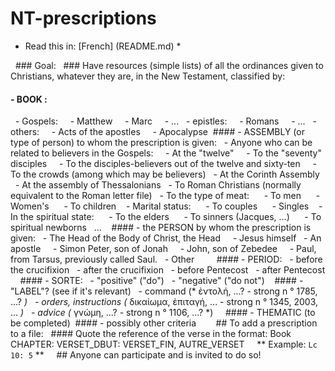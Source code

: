 # NT-prescriptions

* Read this in: [French] (README.md) *

  ### Goal:
  ### Have resources (simple lists) of all the ordinances given to Christians, whatever they are, in the New Testament, classified by:
 
#### - BOOK :
  - Gospels:
    - Matthew
    - Marc
    - ...
  - epistles:
    - Romans
    - ...
  - others:
    - Acts of the apostles
    - Apocalypse
 #### - ASSEMBLY (or type of person) to whom the prescription is given:
  - Anyone who can be related to believers in the Gospels:
    - At the "twelve"
    - To the "seventy" disciples
    - To the disciples-believers out of the twelve and sixty-ten
    - To the crowds (among which may be believers)
  - At the Corinth Assembly
  - At the assembly of Thessalonians
  - To Roman Christians (normally equivalent to the Roman letter file)
  - To the type of meat:
     - To men
     - Women's
     - To children
   - Marital status:
     - To couples
     - Singles
   - In the spiritual state:
     - To the elders
     - To sinners (Jacques, ...)
     - To spiritual newborns
  ...
 
 #### - the PERSON by whom the prescription is given:
  - The Head of the Body of Christ, the Head
    - Jesus himself
  - An apostle
    - Simon Peter, son of Jonah
    - John, son of Zebedee
    - Paul, from Tarsus, previously called Saul.
  - Other
    
 
 #### - PERIOD:
  - before the crucifixion
  - after the crucifixion
  - before Pentecost
  - after Pentecost
  
 #### - SORTE:
  - "positive" ("do")
  - "negative" ("do not")
 
 #### - "LABEL"? (see if it's relevant)
  - command (* ἐντολή, ...? - strong n ° 1785, ...? *)
  - orders, instructions (* δικαίωμα, ἐπιταγή, ... - strong n ° 1345, 2003, ... *)
  - advice (* γνώμη, ...? - strong n ° 1106, ...? *)
  
 #### - THEMATIC (to be completed)
 #### - possibly other criteria
 
 
 
 ## To add a prescription to a file:
  #### Quote the reference of the verse in the format: Book CHAPTER: VERSET_DBUT: VERSET_FIN, AUTRE_VERSET
  
 ** Example: `Lc 10: 5` **
  
 ## Anyone can participate and is invited to do so!
